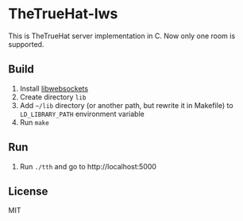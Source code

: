 # TheTrueHat-lws

This is TheTrueHat server implementation in C. Now only one room is supported.

## Build
1. Install [libwebsockets](https://libwebsockets.org/)
1. Create directory `lib`
1. Add `~/lib` directory (or another path, but rewrite it in Makefile) to `LD_LIBRARY_PATH` environment variable
1. Run `make`

## Run
1. Run `./tth` and go to http://localhost:5000

## License
MIT
